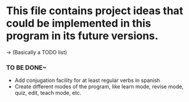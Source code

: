 # This file contains project ideas that could be implemented in this program in its future versions.
&rarr; (Basically a TODO list)

### TO BE DONE~
- Add conjugation facility for at least regular verbs in spanish
- Create different modes of the program, like learn mode, revise mode, quiz, edit, teach mode, etc.








